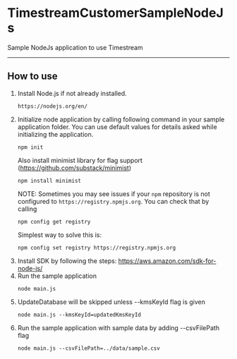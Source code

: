 # TimestreamCustomerSampleNodeJs

Sample NodeJs application to use Timestream

-----
## How to use

 1. Install Node.js if not already installed.
    ```
    https://nodejs.org/en/
    ```
 1. Initialize node application by calling following command in your sample application folder. You can use default values for details asked while initializing the application. 
    ```shell
    npm init
    ```
    Also install minimist library for flag support (https://github.com/substack/minimist)
    ```shell
    npm install minimist
    ```
    NOTE: Sometimes you may see issues if your `npm` repository is not configured to `https://registry.npmjs.org`. You can check that by calling
    ```shell script
    npm config get registry
    ``` 
    Simplest way to solve this is:
    ```shell
    npm config set registry https://registry.npmjs.org
    ```
 1. Install SDK by following the steps: https://aws.amazon.com/sdk-for-node-js/   
 1. Run the sample application
    ```shell
    node main.js
    ```
 1. UpdateDatabase will be skipped unless --kmsKeyId flag is given
     ```shell
     node main.js --kmsKeyId=updatedKmsKeyId
     ```
 1. Run the sample application with sample data by adding --csvFilePath flag
    ```shell
    node main.js --csvFilePath=../data/sample.csv
    ``` 
         

